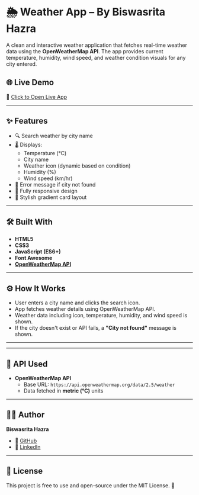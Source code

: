 # 🌦️ Weather App – By Biswasrita Hazra

A clean and interactive weather application that fetches real-time weather data using the **OpenWeatherMap API**. The app provides current temperature, humidity, wind speed, and weather condition visuals for any city entered.

## 🌐 Live Demo

🔗 [Click to Open Live App](https://weather-app-ten-nu-62.vercel.app)

---

## ✨ Features

- 🔍 Search weather by city name
- 🌡️ Displays:
  - Temperature (°C)
  - City name
  - Weather icon (dynamic based on condition)
  - Humidity (%)
  - Wind speed (km/hr)
- 🛑 Error message if city not found
- 📱 Fully responsive design
- 🎨 Stylish gradient card layout

---

## 🛠️ Built With

- **HTML5**
- **CSS3**
- **JavaScript (ES6+)**
- **Font Awesome**
- **[OpenWeatherMap API](https://openweathermap.org/api)**

---

## ⚙️ How It Works

- User enters a city name and clicks the search icon.
- App fetches weather details using OpenWeatherMap API.
- Weather data including icon, temperature, humidity, and wind speed is shown.
- If the city doesn't exist or API fails, a **"City not found"** message is shown.

---


---

## 📄 API Used

- **OpenWeatherMap API**
  - Base URL: `https://api.openweathermap.org/data/2.5/weather`
  - Data fetched in **metric (°C)** units

---

## 👩‍💻 Author

**Biswasrita Hazra**

- 🔗 [GitHub](https://github.com/Biswasrita)
- 🔗 [LinkedIn](https://www.linkedin.com/in/biswasrita-hazra-947570349/)

---

## 🧾 License

This project is free to use and open-source under the MIT License. 🌈
